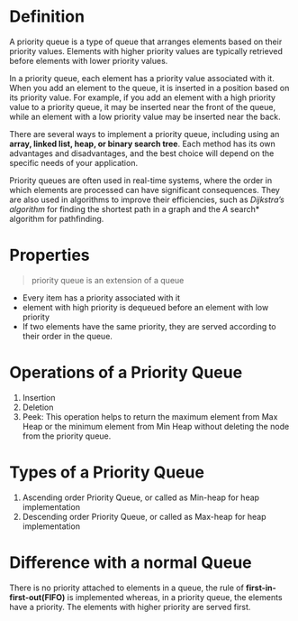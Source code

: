 # Definition
A priority queue is a type of queue that arranges elements based on their priority values. Elements with higher priority values are typically retrieved before elements with lower priority values.

In a priority queue, each element has a priority value associated with it. When you add an element to the queue, it is inserted in a position based on its priority value. For example, if you add an element with a high priority value to a priority queue, it may be inserted near the front of the queue, while an element with a low priority value may be inserted near the back.

There are several ways to implement a priority queue, including using an __array, linked list, heap, or binary search tree__. Each method has its own advantages and disadvantages, and the best choice will depend on the specific needs of your application.

Priority queues are often used in real-time systems, where the order in which elements are processed can have significant consequences. They are also used in algorithms to improve their efficiencies, such as *Dijkstra’s algorithm* for finding the shortest path in a graph and the *A* search* algorithm for pathfinding.

# Properties

> priority queue is an extension of a queue
- Every item has a priority associated with it
- element with high priority is dequeued before an element with low priority
- If two elements have the same priority, they are served according to their order in the queue.

# Operations of a Priority Queue

1. Insertion
2. Deletion
3. Peek: This operation helps to return the maximum element from Max Heap or the minimum element from Min Heap without deleting the node from the priority queue.

# Types of a Priority Queue

1. Ascending order Priority Queue, or called as Min-heap for heap implementation
2. Descending order Priority Queue, or called as Max-heap for heap implementation

# Difference with a normal Queue
There is no priority attached to elements in a queue, the rule of __first-in-first-out(FIFO)__ is implemented whereas, in a priority queue, the 
elements have a priority. The elements with higher priority are served first.





